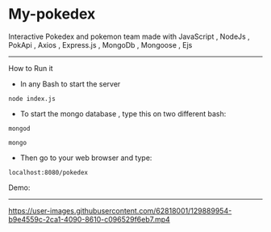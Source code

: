 # My-pokedex
Interactive Pokedex and pokemon team made with JavaScript , NodeJs , PokApi ,  Axios , Express.js , MongoDb , Mongoose , Ejs
******************************************************************************************************************
How to Run it
* In any Bash to start the server
```
node index.js
```
* To start the mongo database , type this on two different bash:
```
mongod
```
```
mongo
```
* Then go to your web browser and type:
```
localhost:8080/pokedex
```
Demo:
********************************************************************************************************************
https://user-images.githubusercontent.com/62818001/129889954-b9e4559c-2ca1-4090-8610-c096529f6eb7.mp4
